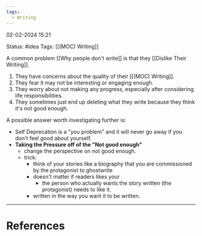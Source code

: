 ```yaml
---
tags:
  - Writing
---
```

02-02-2024 15:21

Status: #idea
Tags: [[(MOC) Writing]]

A common problem [[Why people don't write]] is that they [[Dislike Their Writing]].
1. They have concerns about the quality of their [[(MOC) Writing]].
2. They fear it may not be interesting or engaging enough. 
3. They worry about not making any progress, especially after considering life responsibilities.
4. They sometimes just end up deleting what they write because they think it's not good enough. 

A possible answer worth investigating further is:
- Self Deprecation is a "you problem" and it will never go away if you don't feel good about yourself.
- **Taking the Pressure off of the "Not good enough"**
	- change the perspective on not good enough.
	- trick:
		- think of your stories like a biography that you are commissioned by the protagonist to ghostwrite
		- doesn't matter if readers likes your
			- the person who actually wants the story written (the protagonist) needs to like it.
		- written in the way you want it to be written.



---
# References